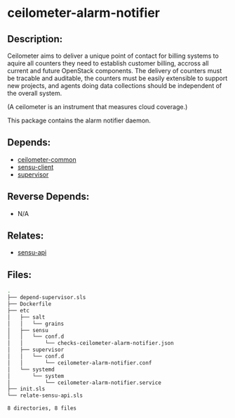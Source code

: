 # ceilometer-alarm-notifier

## Description:

Ceilometer aims to deliver a unique point of contact for billing systems to aquire all counters they need to establish  customer billing, accross all current and future OpenStack components. The delivery of counters must be tracable and auditable, the counters must be easily extensible to support new projects, and agents doing data collections should be independent of the overall system.

(A ceilometer is an instrument that measures cloud coverage.)

This package contains the alarm notifier daemon.

## Depends:

  -  [ceilometer-common](salt/ceilometer-common)
  -  [sensu-client](salt/sensu-client)
  -  [supervisor](salt/supervisor)

## Reverse Depends:

  -  N/A

## Relates:

  -  [sensu-api](salt/sensu-api)

## Files:

```bash
.
├── depend-supervisor.sls
├── Dockerfile
├── etc
│   ├── salt
│   │   └── grains
│   ├── sensu
│   │   └── conf.d
│   │       └── checks-ceilometer-alarm-notifier.json
│   ├── supervisor
│   │   └── conf.d
│   │       └── ceilometer-alarm-notifier.conf
│   └── systemd
│       └── system
│           └── ceilometer-alarm-notifier.service
├── init.sls
└── relate-sensu-api.sls

8 directories, 8 files
```
